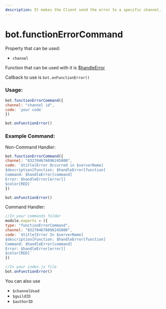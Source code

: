 ```yaml
---
description: It makes the Client send the error to a specific channel.
---
```


# bot.functionErrorCommand

Property that can be used:
- `channel`

Function that can be used with it is [$handleError](functions/usdhandleerror.md)

Callback to use is `bot.onFunctionError()`

### Usage:

```javascript
bot.functionErrorCommand({
channel: "channel id",
code: `your code`
})

bot.onFunctionError()
```

### Example Command:

Non-Command Handler:

```javascript
bot.functionErrorCommand({
channel: "832704676096245800",
code: `$title[Error Occurred in $serverName]
$description[Function: $handleError[function]
Command: $handleError[command]
Error: $handleError[error]]
$color[RED]`
})

bot.onFunctionError()
```

Command Handler:

```javascript
//In your commands folder
module.exports = ({
type: "functionErrorCommand",
channel: "832704676096245800",
code: `$title[Error In $serverName]
$description[Function: $handleError[function]
Command: $handleError[command]
Error: $handleError[error]]
$color[RED]`
})

//In your index.js file
bot.onFunctionError()
```

You can also use 
- `$channelUsed` 
- `$guildID`
- `$authorID`